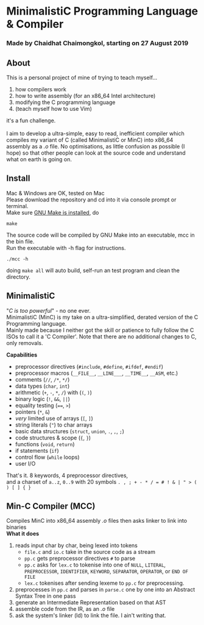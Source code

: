 # MinimalistiC Programming Language & Compiler
### Made by Chaidhat Chaimongkol, starting on 27 August 2019

## About
This is a personal project of mine of trying to teach myself...
1. how compilers work
2. how to write assembly (for an x86_64 Intel architecture)
3. modifying the C programming language
4. (teach myself how to use Vim)

it's a fun challenge.\
\
I aim to develop a ultra-simple, easy to read, inefficient compiler which compiles my variant of C (called MinimalistiC or MinC)
into x86_64 assembly as a *.o* file. No optimisations, as little confusion as possible (I hope) so that other people can look
at the source code and understand what on earth is going on. 

## Install
Mac & Windows are OK, tested on Mac\
Please download the repository and cd into it via console prompt or terminal.\
Make sure [GNU Make is installed](http://gnuwin32.sourceforge.net/packages/make.htm), do
```
make
```
The source code will be compiled by GNU Make into an executable, mcc in the bin file.\
Run the executable with -h flag for instructions.
```
./mcc -h
```
doing `make all` will auto build, self-run an test program and clean the directory.
## MinimalistiC
"*C is too powerful*" - no one ever.\
MinimalistiC (MinC) is my take on a ultra-simplified, derated version of the C Programming language.\
Mainly made because I neither got the skill or patience to fully follow the C ISOs to call it a 'C Compiler'. Note that there are no additional changes to C, only removals.

**Capabilities**
* preprocessor directives (`#include`, `#define`, `#ifdef`, `#endif`)
* preprocessor macros (`__FILE__`, `__LINE___`, `__TIME__`, `__ASM`, etc.)
* comments (`//`, `/*`, `*/`)
* data types (`char`, `int`)
* arithmetic (`+`, `-`, `*`, `/`) with (`(`, `)`)
* binary logic (`!`, `&&`, `||`)
* equality testing (`==`, `>`)
* pointers (`*`, `&`)
* *very* limited use of arrays (`[`, `]`)
* string literals (`"`) to char arrays
* basic data structures (`struct`, `union`, `.`, `,`, `;`)
* code structures & scope (`{`, `}`)
* functions (`void`, `return`)
* if statements (`if`)
* control flow (`while` loops)
* user I/O

That's it. 8 keywords, 4 preprocessor directives,\
and a charset of `a..z`, `0..9` with 20 symbols `. , ; + - * / = # ! & | " > ( ) [ ] { }`


## Min-C Compiler (MCC)
Compiles MinC into x86_64 assembly *.o* files then asks linker to link into binaries\
**What it does**
1. reads input char by char, being lexed into tokens
   * `file.c` and `io.c` take in the source code as a stream
   * `pp.c` gets preprocessor directives `#` to parse
   * `pp.c` asks for `lex.c` to tokenise into one of `NULL`, `LITERAL`, `PREPROCESSOR`, `IDENTIFIER`, `KEYWORD`, `SEPARATOR`, `OPERATOR`, or `END OF FILE`
   *  `lex.c` tokenises after sending lexeme to `pp.c` for preprocessing.
2. preprocesses in `pp.c` and parses in `parse.c` one by one into an Abstract Syntax Tree in one pass
3. generate an Intermediate Representation based on that AST
4. assemble code from the IR, as an *.o* file
5. ask the system's linker (ld) to link the file. I ain't writing that.
